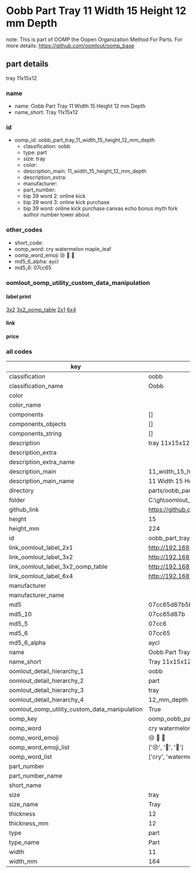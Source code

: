 # Oobb Part Tray 11 Width 15 Height 12 mm Depth  

note: This is part of OOMP the Oopen Organization Method For Parts. For more details: https://github.com/oomlout/oomp_base

##  part details
  



tray 11x15x12



### name
* name: Oobb Part Tray 11 Width 15 Height 12 mm Depth
* name_short: Tray 11x15x12 
### id
* oomp_id: oobb_part_tray_11_width_15_height_12_mm_depth
  * classification: oobb
  * type: part
  * size: tray
  * color: 
  * description_main: 11_width_15_height_12_mm_depth
  * description_extra: 
  * manufacturer: 
  * part_number: 
  * bip 39 word 2: online kick
  * bip 39 word 3: online kick purchase
  * bip 39 word: online kick purchase canvas echo bonus myth fork author number tower about

### other_codes
* short_code: 
* oomp_word: cry watermelon maple_leaf
* oomp_word_emoji :cry: :watermelon: :maple_leaf:
* md5_6_alpha: aycl
* md5_6: 07cc65






### oomlout_oomp_utility_custom_data_manipulation
#### label print
[3x2](http://192.168.1.245:1112/?label=oomp%20aycl)
[3x2_oomp_table](http://192.168.1.108:1112/?label=oomp%20aycl)
[2x1](http://192.168.1.242:1112/?label=oomp%20aycl)
[6x4](http://192.168.1.55:1112/?label=oomp%20aycl)    

#### link

                              

#### price







### all codes 
| key | value |  
| --- | --- |  
| classification | oobb |  
| classification_name | Oobb |  
| color |  |  
| color_name |  |  
| components | [] |  
| components_objects | [] |  
| components_string | [] |  
| description | tray 11x15x12 |  
| description_extra |  |  
| description_extra_name |  |  
| description_main | 11_width_15_height_12_mm_depth |  
| description_main_name | 11 Width 15 Height 12 mm Depth |  
| directory | parts/oobb_part_tray_11_width_15_height_12_mm_depth |  
| folder | C:\gh\oomlout_oobb_version_4_generated_parts\parts\oobb_part_tray_11_width_15_height_12_mm_depth |  
| github_link | https://github.com/oomlout/oomlout_oomp_part_src/tree/main/parts/oobb_part_tray_11_width_15_height_12_mm_depth |  
| height | 15 |  
| height_mm | 224 |  
| id | oobb_part_tray_11_width_15_height_12_mm_depth |  
| link_oomlout_label_2x1 | http://192.168.1.242:1112/?label=oomp%20aycl |  
| link_oomlout_label_3x2 | http://192.168.1.245:1112/?label=oomp%20aycl |  
| link_oomlout_label_3x2_oomp_table | http://192.168.1.108:1112/?label=oomp%20aycl |  
| link_oomlout_label_6x4 | http://192.168.1.55:1112/?label=oomp%20aycl |  
| manufacturer |  |  
| manufacturer_name |  |  
| md5 | 07cc65d87b5b725065a2f21b5c5e8cd7 |  
| md5_10 | 07cc65d87b |  
| md5_5 | 07cc6 |  
| md5_6 | 07cc65 |  
| md5_6_alpha | aycl |  
| name | Oobb Part Tray 11 Width 15 Height 12 mm Depth |  
| name_short | Tray 11x15x12  |  
| oomlout_detail_hierarchy_1 | oobb |  
| oomlout_detail_hierarchy_2 | part |  
| oomlout_detail_hierarchy_3 | tray |  
| oomlout_detail_hierarchy_4 | 12_mm_depth |  
| oomlout_oomp_utility_custom_data_manipulation | True |  
| oomp_key | oomp_oobb_part_tray_11_width_15_height_12_mm_depth |  
| oomp_word | cry watermelon maple_leaf |  
| oomp_word_emoji | :cry: :watermelon: :maple_leaf: |  
| oomp_word_emoji_list | [':cry:', ':watermelon:', ':maple_leaf:'] |  
| oomp_word_list | ['cry', 'watermelon', 'maple_leaf'] |  
| part_number |  |  
| part_number_name |  |  
| short_name |  |  
| size | tray |  
| size_name | Tray |  
| thickness | 12 |  
| thickness_mm | 12 |  
| type | part |  
| type_name | Part |  
| width | 11 |  
| width_mm | 164 |  
